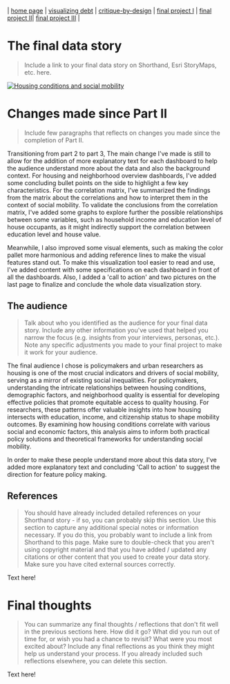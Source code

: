 | [home page](https://faunayun.github.io/Telling-stories-with-data-portfolio/) | [visualizing debt](https://faunayun.github.io/Telling-stories-with-data-portfolio/visualizing-government-debt) | [critique-by-design](https://faunayun.github.io/Telling-stories-with-data-portfolio/critique-by-design) | [final project I](https://faunayun.github.io/Telling-stories-with-data-portfolio/final-project-part-one) | [final project II](https://faunayun.github.io/Telling-stories-with-data-portfolio/final-project-part-two)| [final project III](https://faunayun.github.io/Telling-stories-with-data-portfolio/final-project-part-three) |

# The final data story
> Include a link to your final data story on Shorthand, Esri StoryMaps, etc. here. 

<div class='tableauPlaceholder' id='viz1733504155766' style='position: relative'><noscript><a href='#'><img alt='Housing conditions and social mobility ' src='https:&#47;&#47;public.tableau.com&#47;static&#47;images&#47;QC&#47;QCQ4ZP5SN&#47;1_rss.png' style='border: none' /></a></noscript><object class='tableauViz'  style='display:none;'><param name='host_url' value='https%3A%2F%2Fpublic.tableau.com%2F' /> <param name='embed_code_version' value='3' /> <param name='path' value='shared&#47;QCQ4ZP5SN' /> <param name='toolbar' value='yes' /><param name='static_image' value='https:&#47;&#47;public.tableau.com&#47;static&#47;images&#47;QC&#47;QCQ4ZP5SN&#47;1.png' /> <param name='animate_transition' value='yes' /><param name='display_static_image' value='yes' /><param name='display_spinner' value='yes' /><param name='display_overlay' value='yes' /><param name='display_count' value='yes' /><param name='language' value='en-US' /><param name='filter' value='publish=yes' /></object></div>                
<script type='text/javascript'>                    
  var divElement = document.getElementById('viz1733504155766');                    
  var vizElement = divElement.getElementsByTagName('object')[0];                    vizElement.style.width='1016px';vizElement.style.height='991px';                    
  var scriptElement = document.createElement('script');                    
  scriptElement.src = 'https://public.tableau.com/javascripts/api/viz_v1.js';                    vizElement.parentNode.insertBefore(scriptElement, vizElement);                
</script>

# Changes made since Part II
> Include few paragraphs that reflects on changes you made since the completion of Part II. 

Transitioning from part 2 to part 3, The main change I've made is still to allow for the addition of more explanatory text for each dashboard to help the audience understand more about the data and also the background context. For housing and neighborhood overview dashboards, I've added some concluding bullet points on the side to highlight a few key characteristics. For the correlation matrix, I've summarized the findings from the matrix about the correlations and how to interpret them in the context of social mobility. To validate the conclusions from the correlation matrix, I've added some graphs to explore further the possible relationships between some variables, such as household income and education level of house occupants, as it might indirectly support the correlation between education level and house value. 

Meanwhile, I also improved some visual elements, such as making the color pallet more harmonious and adding reference lines to make the visual features stand out. To make this visualization tool easier to read and use, I've added content with some specifications on each dashboard in front of all the dashboards. Also, I added a 'call to action' and two pictures on the last page to finalize and conclude the whole data visualization story.

## The audience
> Talk about who you identified as the audience for your final data story.  Include any other information you've used that helped you narrow the focus (e.g. insights from your interviews, personas, etc.).  Note any specific adjustments you made to your final project to make it work for your audience.

The final audience I chose is policymakers and urban researchers as 
housing is one of the most crucial indicators and drivers of social mobility, serving as a mirror of existing social inequalities. For policymakers, understanding the intricate relationships between housing conditions, demographic factors, and neighborhood quality is essential for developing effective policies that promote equitable access to quality housing. For researchers, these patterns offer valuable insights into how housing intersects with education, income, and citizenship status to shape mobility outcomes. By examining how housing conditions correlate with various social and economic factors, this analysis aims to inform both practical policy solutions and theoretical frameworks for understanding social mobility. 

In order to make these people understand more about this data story, I've added more explanatory text and concluding 'Call to action' to suggest the direction for feature policy making.


## References
> You should have already included detailed references on your Shorthand story - if so, you can probably skip this section.  Use this section to capture any additional special notes or information necessary.  If you do this, you probably want to include a link from Shorthand to this page. Make sure to double-check that you aren't using copyright material and that you have added / updated any citations or other content that you used to create your data story.  Make sure you have cited external sources correctly. 

Text here!

# Final thoughts
> You can summarize any final thoughts / reflections that don't fit well in the previous sections here.  How did it go?  What did you run out of time for, or wish you had a chance to revisit?  What were you most excited about?  Include any final reflections as you think they might help us understand your process.  If you already included such reflections elsewhere, you can delete this section. 

Text here!
